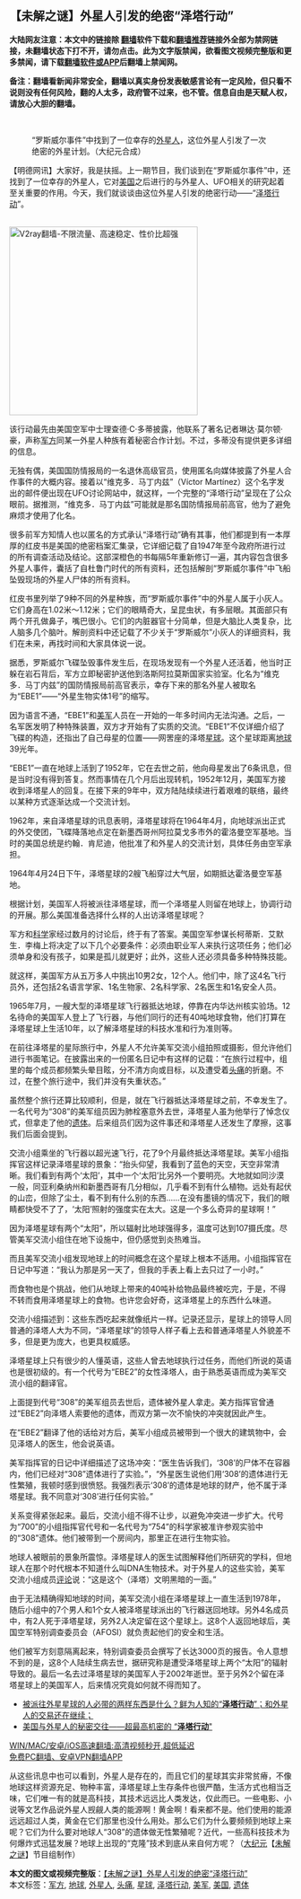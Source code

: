  <h2>【未解之谜】外星人引发的绝密“泽塔行动”</h2> <p class="notice"><b>大陆网友注意：本文中的链接除 <a href="https://github.com/bannedbook/fanqiang" >翻墙</a>软件下载和<a href="https://github.com/killgcd/justmysocks/blob/master/README.md">翻墙推荐</a>链接外全部为禁网链接，未翻墙状态下打不开，请勿点击。此为文字版禁闻，欲看图文视频完整版和更多禁闻，请下载<a href="https://github.com/bannedbook/fanqiang">翻墙软件或APP</a>后翻墙上禁闻网。</p><p>备注：翻墙看新闻非常安全，翻墙以真实身份发表敏感言论有一定风险，但只看不说则没有任何风险，翻的人太多，政府管不过来，也不管。信息自由是天赋人权，请放心大胆的翻墙。</b></p>  <div class="entry"> <br /> <figure><a href="https://i2.wp.com/upload-images-bucket-v64rleca837do.s3.eu-west-1.amazonaws.com/wp-content/uploads/2021/03/07170201/855c480706bbbfb726e3fe99c29a3e73-600x400-1.jpg?fit=600%2C400&#038;ssl=1" data-caption="“罗斯威尔事件”中找到了一位幸存的外星人，这位外星人引发了一次绝密的外星计划。（大纪元合成）"></a><figcaption class="wp-caption-text">“罗斯威尔事件”中找到了一位幸存的<a href="https://www.bannedbook.org/bnews/tag/%e5%a4%96%e6%98%9f%e4%ba%ba/" class="st_tag internal_tag" rel="tag" title="标签 外星人 下的日志">外星人</a>，这位外星人引发了一次绝密的外星计划。（大纪元合成）</figcaption></figure> <p>【明德网讯】大家好，我是扶摇。上一期节目，我们谈到在“罗斯威尔事件”中，还找到了一位幸存的外星人，它对<a href="https://www.bannedbook.org/bnews/tag/%e7%be%8e%e5%9b%bd/" class="st_tag internal_tag" rel="tag" title="标签 美国 下的日志">美国</a>之后进行的与外星人、UFO相关的研究起着至关重要的作用。今天，我们就谈谈由这位外星人引发的绝密行动——“<a href="https://www.bannedbook.org/bnews/tag/%e6%b3%bd%e5%a1%94%e8%a1%8c%e5%8a%a8/" class="st_tag internal_tag" rel="tag" title="标签 泽塔行动 下的日志">泽塔行动</a>”。</p> <p></p> <p><br/><a href="https://github.com/bannedbook/fanqiang/wiki/V2ray%E6%9C%BA%E5%9C%BA"><img src="https://raw.githubusercontent.com/bannedbook/fanqiang/master/v2ss/images/v2free.jpg" width="336" alt="V2ray翻墙-不限流量、高速稳定、性价比超强"></a><br/></p> <p>该行动最先由美国空军中士理查德·C·多蒂披露，他联系了著名记者琳达·莫尔顿·豪，声称<a href="https://www.bannedbook.org/bnews/tag/%E5%86%9B%E6%96%B9/" class="st_tag internal_tag" rel="tag" title="标签 军方 下的日志">军方</a>同某一外星人种族有着秘密合作计划。不过，多蒂没有提供更多详细的信息。</p> <p>无独有偶，美国国防情报局的一名退休高级官员，使用匿名向媒体披露了外星人合作事件的大概内容。接着以“维克多．马丁内兹”（Víctor Martínez）这个名字发出的邮件便出现在UFO讨论网站中，就这样，一个完整的“泽塔行动”呈现在了公众眼前。据推测，“维克多．马丁内兹”可能就是那名国防情报局前高官，他为了避免麻烦才使用了化名。</p> <p>很多前军方知情人也以匿名的方式承认“泽塔行动”确有其事，他们都提到有一本厚厚的红皮书是美国的绝密档案汇集录，它详细记载了自1947年至今政府所进行过的所有调查活动及结论。这部深橙色的书每隔5年重新修订一遍，其内容包含很多外星人事件，囊括了自杜鲁门时代的所有资料，还包括解剖“罗斯威尔事件”中飞船坠毁现场的外星人尸体的所有资料。</p> <p>红皮书里列举了9种不同的外星种族，而“罗斯威尔事件”中的外星人属于小灰人。它们身高在1.02米～1.12米；它们的眼睛奇大，呈昆虫状，有多层眼。其面部只有两个开孔做鼻子，嘴巴很小。它们的内脏器官十分简单，但是大脑比人类复杂，比人脑多几个脑叶。解剖资料中还记载了不少关于“罗斯威尔”小灰人的详细资料，我们在未来，再找时间和大家具体说一说。</p> <p>据悉，罗斯威尔飞碟坠毁事件发生后，在现场发现有一个外星人还活着，他当时正躲在岩石背后，军方立即秘密护送他到洛斯阿拉莫斯国家实验室。化名为“维克多．马丁内兹”的国防情报局前高官表示，幸存下来的那名外星人被取名为“EBE1”——“外星生物实体1号”的缩写。</p>  <p>因为语言不通，“EBE1”和<a href="https://www.bannedbook.org/bnews/tag/%e7%be%8e%e5%86%9b/" class="st_tag internal_tag" rel="tag" title="标签 美军 下的日志">美军</a>人员在一开始的一年多时间内无法沟通。之后，一名军医发明了种特殊装置，双方才开始有了实质的交流。“EBE1”不仅详细介绍了飞碟的构造，还指出了自己母星的位置——网罟座的泽塔<a href="https://www.bannedbook.org/bnews/tag/%E6%98%9F%E7%90%83/" class="st_tag internal_tag" rel="tag" title="标签 星球 下的日志">星球</a>。这个星球距离<a href="https://www.bannedbook.org/bnews/tag/%e5%9c%b0%e7%90%83/" class="st_tag internal_tag" rel="tag" title="标签 地球 下的日志">地球</a>39光年。</p> <p>“EBE1”一直在地球上活到了1952年，它在去世之前，他向母星发出了6条讯息，但是当时没有得到答复。然而事情在几个月后出现转机，1952年12月，美国军方接收到泽塔星人的回复。在接下来的9年中，双方陆陆续续进行着艰难的联络，最终以某种方式逐渐达成一个交流计划。</p> <p>1962年，来自泽塔星球的讯息表明，泽塔星球将在1964年4月，向地球派出正式的外交使团，飞碟降落地点定在新墨西哥州阿拉莫戈多市外的霍洛曼空军基地。当时的美国总统是约翰．肯尼迪，他批准了和外星人的交流计划，具体任务由空军承担。</p> <p>1964年4月24日下午，泽塔星球的2艘飞船穿过大气层，如期抵达霍洛曼空军基地。</p> <p>根据计划，美国军人将被派往泽塔星球，而一个泽塔星人则留在地球上，协调行动的开展。那么美国准备选择什么样的人出访泽塔星球呢？</p> <p>军方和<span class='wp_keywordlink'><a href="https://www.bannedbook.org/forum11/topic309.html" title="禁片：“科学”的棍子" target="_blank">科学</a></span>家经过数月的讨论后，终于有了答案。美国空军参谋长柯蒂斯．艾默生．李梅上将决定了以下几个必要条件：必须由职业军人来执行这项任务；他们必须单身和没有孩子，如果是孤儿就更好；此外，这些人还必须具备多种特殊技能。</p> <p>就这样，美国军方从五万多人中挑出10男2女，12个人。他们中，除了这4名飞行员外，还包括2名语言学家、1名生物家、2名科学家、2名医生和1名安全人员。</p> <p>1965年7月，一艘大型的泽塔星球飞行器抵达地球，停靠在内华达州核实验场。12名待命的美国军人登上了飞行器，与他们同行的还有40吨地球食物，他们打算在泽塔星球上生活10年，以了解泽塔星球的科技水准和行为准则等。</p>  <p>在前往泽塔星的星际旅行中，外星人不允许美军交流小组拍照或摄影，但允许他们进行书面笔记。在披露出来的一份匿名日记中有这样的记载：“在旅行过程中，组里的每个成员都频繁头晕目眩，分不清方向或目标，以及遭受着<a href="https://www.bannedbook.org/bnews/tag/%e5%a4%b4%e7%97%9b/" class="st_tag internal_tag" rel="tag" title="标签 头痛 下的日志">头痛</a>的折磨。不过，在整个旅行途中，我们并没有失重状态。”</p> <p>虽然整个旅行还算比较顺利，但是，就在飞行器抵达泽塔星球之前，不幸发生了。一名代号为“308”的美军组员因为肺栓塞意外去世，泽塔星人虽为他举行了悼念仪式，但拿走了他的<a href="https://www.bannedbook.org/bnews/tag/%E9%81%97%E4%BD%93/" class="st_tag internal_tag" rel="tag" title="标签 遗体 下的日志">遗体</a>。后来组员们因为这件事还和泽塔星人还发生了摩擦，这事我们后面会提到。</p> <p>交流小组乘坐的飞行器以超光速飞行，花了9个月最终抵达泽塔星球。美军小组指挥官这样记录泽塔星球的景象：“抬头仰望，我看到了蓝色的天空，天空非常清晰。我们看到有两个‘太阳’，其中一个‘太阳’比另外一个要明亮。大地就如同沙漠一般，同亚利桑纳州和新墨西哥有几分相似，几乎看不到有什么植物。远处有起伏的山峦，但除了尘土，看不到有什么别的东西……在没有墨镜的情况下，我们的眼睛都快受不了了，‘太阳’照射的强度实在太大。这是一个多么奇异的星球啊！”</p> <p>因为泽塔星球有两个“太阳”，所以辐射比地球强得多，温度可达到107摄氏度。尽管美军交流小组住在地下设施中，但仍感觉到炎热难当。</p> <p>而且美军交流小组发现地球上的时间概念在这个星球上根本不适用。小组指挥官在日记中写道：“我认为那是另一天了，但我的手表上看上去只过了一小时。”</p> <p>而食物也是个挑战，他们从地球上带来的40吨补给物品最终被吃完，于是，不得不转而食用泽塔星球上的食物。也许您会好奇，这泽塔星上的东西什么味道。</p> <p>交流小组描述到：这些东西吃起来就像纸片一样。记录还显示，星球上的领导人同普通的泽塔人大为不同，“泽塔星球”的领导人样子看上去和普通泽塔星人外貌差不多，但是更为庞大，也更具权威感。</p> <p>泽塔星球上只有很少的人懂英语，这些人曾去地球执行过任务，而他们所说的英语也是很初级的。有一个代号为“EBE2”的女性泽塔人，由于熟悉英语而成为美军交流小组的翻译官。</p>  <p>上面提到代号“308”的美军组员去世后，遗体被外星人拿走。美方指挥官曾通过“EBE2”向泽塔人索要他的遗体，而双方第一次不愉快的冲突就因此产生。</p> <p>在“EBE2”翻译了他的话给对方后，美军小组成员被带到一个很大的建筑物中，会见泽塔人的医生，他会说英语。</p> <p>美军指挥官的日记中详细描述了这场冲突：“医生告诉我们，‘308’的尸体不在容器内，他们已经对“308”遗体进行了实验。”，“外星医生说他们用‘308’的遗体进行无性繁殖，我顿时感到很愤怒。我强烈表示‘308’的遗体是地球的财产，他不属于泽塔星球。我不同意对‘308’进行任何实验。”</p> <p>关系变得紧张起来。最后，交流小组不得不让步，以避免冲突进一步扩大。代号为“700”的小组指挥官代号和一名代号为“754”的科学家被准许参观实验中的“308”遗体。他们被带到一个房间内，那里正在进行生物实验。</p> <p>地球人被眼前的景象所震惊。泽塔星球人的医生试图解释他们所研究的学科，但地球人在那个时代根本不知道什么叫DNA生物技术。对于外星人的这些实验，美军交流小组成员<span class='wp_keywordlink_affiliate'><a href="https://www.bannedbook.org/bnews/comments/" title="新闻评论" target="_blank">评论</a></span>说：“这是这个（泽塔）文明黑暗的一面。”</p> <p>由于无法精确得知地球的时间，美军交流小组在泽塔星球上一直生活到1978年，随后小组中的7个男人和1个女人被泽塔星球派出的飞行器送回地球。另外4名成员中，有2人死于泽塔星球，另外2人决定留在这个星球上。这8个人返回地球后，美国空军特别调查委员会（AFOSI）就负责起他们的安全和生活。</p> <p>他们被军方刻意隔离起来，特别调查委员会撰写了长达3000页的报告。令人意想不到的是，这8个人陆续生病去世，据研究称是遭受泽塔星球上两个“太阳”的辐射导致的。最后一名去过泽塔星球的美国军人于2002年逝世。至于另外2个留在泽塔星球上的美国军人，后来情况究竟如何就不得而知了。</p> <ul class='op-related-articles' title='相关阅读'> <li><a href='https://www.bannedbook.org/bnews/bannedvideo/20201226/1455199.html' target='_blank'>被派往外星星球的人必带的两样东西是什么？鲜为人知的“<b>泽塔行动</b>”；和外星人的交易还在继续；</a></li> <li><a href='https://www.bannedbook.org/bnews/comments/20200909/1393210.html' target='_blank'>美国与外星人的秘密交往——超最高机密的 “<b>泽塔行动</b>&quot;</a></li> </ul> <p class="texttj"> <a href="https://github.com/bannedbook/fanqiang/wiki/V2ray%E6%9C%BA%E5%9C%BA" target="_blank">WIN/MAC/安卓/iOS高速翻墙:高清视频秒开,超低延迟</a><br/> <a href="https://github.com/bannedbook/fanqiang/wiki/%E7%A6%81%E9%97%BB%E7%BD%91%E5%AE%89%E5%8D%93%E7%BF%BB%E5%A2%99%E6%96%B0%E9%97%BBAPP" target="_blank">免费PC翻墙、安卓VPN翻墙APP</a></p> <p>从这些讯息中也可以看到，外星人是存在的，而且它们的星球其实非常贫瘠，不像地球这样资源充足、物种丰富，泽塔星球上生存条件也很严酷，生活方式也相当乏味，它们唯一有的就是高科技，其技术远远比人类发达，仅此而已。一些电影、小说等文艺作品说外星人觊觎人类的能源啊！黄金啊！看来都不是。他们使用的能源远远超过人类，黄金在它们那里也没什么用处。那么它们为什么要频频到地球上来呢？它们为什么要对地球人“308”的遗体做无性繁殖呢？近代，一些高科技技术为何爆炸式迅猛发展？地球上出现的“克隆”技术到底从来自何方呢？（<span class='wp_keywordlink_affiliate'><a href="http://www.epochtimes.com/" title="大纪元" target="_blank">大纪元</a></span>【<span class='wp_keywordlink_affiliate'><a href="https://www.bannedbook.org/bnews/aomi/earth/" title="未解之谜" target="_blank">未解之谜</a></span>】节目组制作）</p><a name='sharetosocial'></a>       <div><b>本文的图文或视频完整版</b>：<a href='https://www.bannedbook.org/bnews/comments/20210308/1500388.html'>【未解之谜】外星人引发的绝密“泽塔行动”</a></div>  </div><!--END ENTRY--> <div class="postfooter"> <div>本文标签：<a href="https://www.bannedbook.org/bnews/tag/%E5%86%9B%E6%96%B9/" rel="tag">军方</a>, <a href="https://www.bannedbook.org/bnews/tag/%e5%9c%b0%e7%90%83/" rel="tag">地球</a>, <a href="https://www.bannedbook.org/bnews/tag/%e5%a4%96%e6%98%9f%e4%ba%ba/" rel="tag">外星人</a>, <a href="https://www.bannedbook.org/bnews/tag/%e5%a4%b4%e7%97%9b/" rel="tag">头痛</a>, <a href="https://www.bannedbook.org/bnews/tag/%E6%98%9F%E7%90%83/" rel="tag">星球</a>, <a href="https://www.bannedbook.org/bnews/tag/%e6%b3%bd%e5%a1%94%e8%a1%8c%e5%8a%a8/" rel="tag">泽塔行动</a>, <a href="https://www.bannedbook.org/bnews/tag/%e7%be%8e%e5%86%9b/" rel="tag">美军</a>, <a href="https://www.bannedbook.org/bnews/tag/%e7%be%8e%e5%9b%bd/" rel="tag">美国</a>, <a href="https://www.bannedbook.org/bnews/tag/%E9%81%97%E4%BD%93/" rel="tag">遗体</a></div>  </div><!--END POSTFOOTER--> 